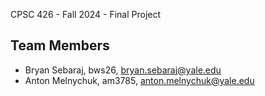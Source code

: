 CPSC 426 - Fall 2024 - Final Project

## Team Members

- Bryan Sebaraj, bws26, bryan.sebaraj@yale.edu
- Anton Melnychuk, am3785, anton.melnychuk@yale.edu
